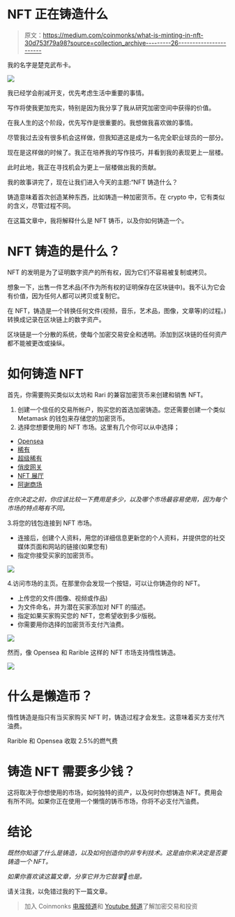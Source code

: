 # NFT 正在铸造什么

> 原文：<https://medium.com/coinmonks/what-is-minting-in-nft-30d753f79a98?source=collection_archive---------26----------------------->

我的名字是楚克武布卡。

![](img/92be921236662a8065df3b6a97a01618.png)

我已经学会削减开支，优先考虑生活中重要的事情。

写作将使我更加充实，特别是因为我分享了我从研究加密空间中获得的价值。

在我人生的这个阶段，优先写作是很重要的。我想做我喜欢做的事情。

尽管我过去没有很多机会这样做，但我知道这是成为一名完全职业球员的一部分。

现在是这样做的时候了。我正在培养我的写作技巧，并看到我的表现更上一层楼。

此时此地，我正在寻找机会为更上一层楼做出我的贡献。

我的故事讲完了，现在让我们进入今天的主题:“NFT 铸造什么？

铸造意味着首次创造某种东西，比如铸造一种加密货币。在 crypto 中，它有类似的含义，尽管过程不同。

在这篇文章中，我将解释什么是 NFT 铸币，以及你如何铸造一个。

# NFT 铸造的是什么？

NFT 的发明是为了证明数字资产的所有权，因为它们不容易被复制或拷贝。

想象一下，出售一件艺术品(不作为所有权的证明保存在区块链中)。我不认为它会有价值，因为任何人都可以拷贝或复制它。

在 NFT，铸造是一个转换任何文件(视频，音乐，艺术品，图像，文章等)的过程。)转换成记录在区块链上的数字资产。

区块链是一个分散的系统，使每个加密交易安全和透明。添加到区块链的任何资产都不能被更改或操纵。

# **如何铸造 NFT**

首先，你需要购买类似以太坊和 Rari 的兼容加密货币来创建和销售 NFT。

1.  创建一个信任的交易所帐户，购买您的首选加密铸造。您还需要创建一个类似 Metamask 的钱包来存储您的加密货币。
2.  选择您想要使用的 NFT 市场。这里有几个你可以从中选择；

*   [Opensea](http://www.opensea.io)
*   [稀有](http://www.rarible.com)
*   [超级稀有](http://www.superrare.com)
*   [俏皮网关](https://niftygateway.com/)
*   [NFT 展厅](https://nftshowroom.com/)
*   [阿谢商场](https://marketplace.axieinfinity.com/)

*在你决定之前，你应该比较一下费用是多少，以及哪个市场最容易使用，因为每个市场的特点略有不同。*

3.将您的钱包连接到 NFT 市场。

*   连接后，创建个人资料，用您的详细信息更新您的个人资料，并提供您的社交媒体页面和网站的链接(如果您有)
*   指定你接受买家的加密货币。

![](img/5b8c5d0e9521f6ec581dfec0b4335d3a.png)

4.访问市场的主页。在那里你会发现一个按钮，可以让你铸造你的 NFT。

*   上传您的文件(图像、视频或作品)
*   为文件命名，并为潜在买家添加对 NFT 的描述。
*   指定如果买家购买您的 NFT，您希望收到多少版税。
*   你需要用你选择的加密货币支付汽油费。

![](img/2556bda4b561d08920587be1edcd2be9.png)

然而，像 Opensea 和 Rarible 这样的 NFT 市场支持惰性铸造。

![](img/8ebe2567c83d63db389c3e45bb3e8758.png)

# 什么是懒造币？

惰性铸造是指只有当买家购买 NFT 时，铸造过程才会发生。这意味着买方支付汽油费。

Rarible 和 Opensea 收取 2.5%的燃气费

# 铸造 NFT 需要多少钱？

这将取决于你想使用的市场，如何独特的资产，以及何时你想铸造 NFT。费用会有所不同。如果你正在使用一个懒惰的铸币市场，你将不必支付汽油费。

# 结论

*既然你知道了什么是铸造，以及如何创造你的非专利技术。这是由你来决定是否要铸造一个 NFT。*

*如果你喜欢读这篇文章，分享它并为它鼓掌👏也是。*

请关注我，以免错过我的下一篇文章。

> 加入 Coinmonks [电报频道](https://t.me/coincodecap)和 [Youtube 频道](https://www.youtube.com/c/coinmonks/videos)了解加密交易和投资